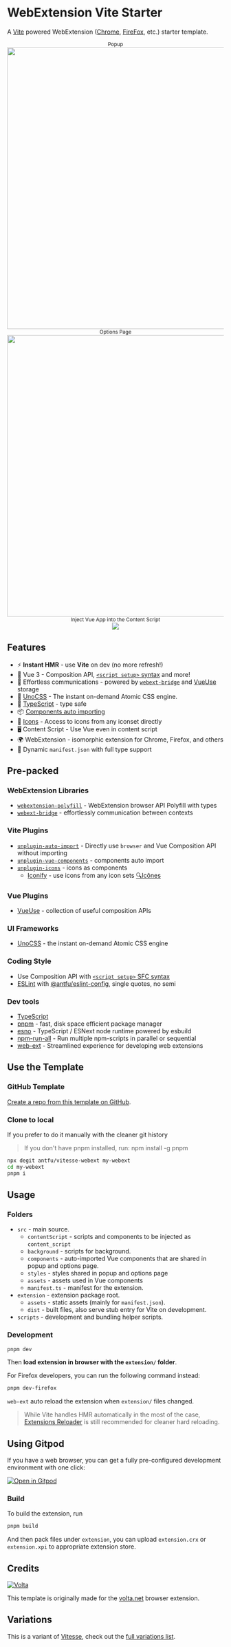 # WebExtension Vite Starter

A [Vite](https://vitejs.dev/) powered WebExtension ([Chrome](https://developer.chrome.com/docs/extensions/reference/), [FireFox](https://addons.mozilla.org/en-US/developers/), etc.) starter template.

<p align="center">
<sub>Popup</sub><br/>
<img width="655" src="https://user-images.githubusercontent.com/11247099/126741643-813b3773-17ff-4281-9737-f319e00feddc.png"><br/>
<sub>Options Page</sub><br/>
<img width="655" src="https://user-images.githubusercontent.com/11247099/126741653-43125b62-6578-4452-83a7-bee19be2eaa2.png"><br/>
<sub>Inject Vue App into the Content Script</sub><br/>
<img src="https://user-images.githubusercontent.com/11247099/130695439-52418cf0-e186-4085-8e19-23fe808a274e.png">
</p>

## Features

- ⚡️ **Instant HMR** - use **Vite** on dev (no more refresh!)
- 🥝 Vue 3 - Composition API, [`<script setup>` syntax](https://github.com/vuejs/rfcs/blob/master/active-rfcs/0040-script-setup.md) and more!
- 💬 Effortless communications - powered by [`webext-bridge`](https://github.com/antfu/webext-bridge) and [VueUse](https://github.com/antfu/vueuse) storage
- 🌈 [UnoCSS](https://github.com/unocss/unocss) - The instant on-demand Atomic CSS engine.
- 🦾 [TypeScript](https://www.typescriptlang.org/) - type safe
- 📦 [Components auto importing](./src/components)
- 🌟 [Icons](./src/components) - Access to icons from any iconset directly
- 🖥 Content Script - Use Vue even in content script
- 🌍 WebExtension - isomorphic extension for Chrome, Firefox, and others
- 📃 Dynamic `manifest.json` with full type support

## Pre-packed

### WebExtension Libraries

- [`webextension-polyfill`](https://github.com/mozilla/webextension-polyfill) - WebExtension browser API Polyfill with types
- [`webext-bridge`](https://github.com/antfu/webext-bridge) - effortlessly communication between contexts

### Vite Plugins

- [`unplugin-auto-import`](https://github.com/antfu/unplugin-auto-import) - Directly use `browser` and Vue Composition API without importing
- [`unplugin-vue-components`](https://github.com/antfu/vite-plugin-components) - components auto import
- [`unplugin-icons`](https://github.com/antfu/unplugin-icons) - icons as components
  - [Iconify](https://iconify.design) - use icons from any icon sets [🔍Icônes](https://icones.netlify.app/)

### Vue Plugins

- [VueUse](https://github.com/antfu/vueuse) - collection of useful composition APIs

### UI Frameworks

- [UnoCSS](https://github.com/unocss/unocss) - the instant on-demand Atomic CSS engine

### Coding Style

- Use Composition API with [`<script setup>` SFC syntax](https://github.com/vuejs/rfcs/pull/227)
- [ESLint](https://eslint.org/) with [@antfu/eslint-config](https://github.com/antfu/eslint-config), single quotes, no semi

### Dev tools

- [TypeScript](https://www.typescriptlang.org/)
- [pnpm](https://pnpm.js.org/) - fast, disk space efficient package manager
- [esno](https://github.com/antfu/esno) - TypeScript / ESNext node runtime powered by esbuild
- [npm-run-all](https://github.com/mysticatea/npm-run-all) - Run multiple npm-scripts in parallel or sequential
- [web-ext](https://github.com/mozilla/web-ext) - Streamlined experience for developing web extensions

## Use the Template

### GitHub Template

[Create a repo from this template on GitHub](https://github.com/antfu/vitesse-webext/generate).

### Clone to local

If you prefer to do it manually with the cleaner git history

> If you don't have pnpm installed, run: npm install -g pnpm

```bash
npx degit antfu/vitesse-webext my-webext
cd my-webext
pnpm i
```

## Usage

### Folders

- `src` - main source.
  - `contentScript` - scripts and components to be injected as `content_script`
  - `background` - scripts for background.
  - `components` - auto-imported Vue components that are shared in popup and options page.
  - `styles` - styles shared in popup and options page
  - `assets` - assets used in Vue components
  - `manifest.ts` - manifest for the extension.
- `extension` - extension package root.
  - `assets` - static assets (mainly for `manifest.json`).
  - `dist` - built files, also serve stub entry for Vite on development.
- `scripts` - development and bundling helper scripts.

### Development

```bash
pnpm dev
```

Then **load extension in browser with the `extension/` folder**.

For Firefox developers, you can run the following command instead:

```bash
pnpm dev-firefox
```

`web-ext` auto reload the extension when `extension/` files changed.

> While Vite handles HMR automatically in the most of the case, [Extensions Reloader](https://chrome.google.com/webstore/detail/fimgfedafeadlieiabdeeaodndnlbhid) is still recommended for cleaner hard reloading.

## Using Gitpod

If you have a web browser, you can get a fully pre-configured development environment with one click:

[![Open in Gitpod](https://gitpod.io/button/open-in-gitpod.svg)](https://gitpod.io/#https://github.com/antfu/vitesse-webext)

### Build

To build the extension, run

```bash
pnpm build
```

And then pack files under `extension`, you can upload `extension.crx` or `extension.xpi` to appropriate extension store.

## Credits

[![Volta](https://user-images.githubusercontent.com/904724/195351818-9e826ea9-12a0-4b06-8274-352743cd2047.png)](https://volta.net)

This template is originally made for the [volta.net](https://volta.net) browser extension.

## Variations

This is a variant of [Vitesse](https://github.com/antfu/vitesse), check out the [full variations list](https://github.com/antfu/vitesse#variations).
